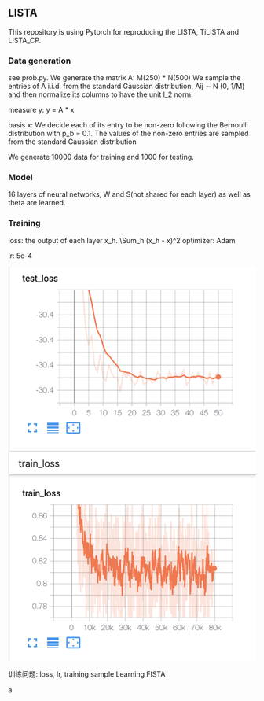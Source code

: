 ## LISTA
This repository is using Pytorch for reproducing the LISTA, TiLISTA and LISTA_CP.

### Data generation
see prob.py. We generate 
the matrix A: M(250) * N(500) We sample the
entries of A i.i.d. from the standard Gaussian distribution, Aij ∼ N (0, 1/M) and then normalize its
columns to have the unit l_2 norm. 

measure y: y = A * x

basis x: We decide each of its entry to be non-zero following the Bernoulli distribution with p_b = 0.1.
The values of the non-zero entries are sampled from the standard Gaussian distribution

We generate 10000 data for training and 1000 for testing.

### Model
16 layers of neural networks, W and S(not shared for each layer) as well as theta are learned.

### Training

loss: the output of each layer x_h. \Sum_h (x_h - x)^2
optimizer: Adam

lr: 5e-4

![avatar](./result/loss.png)

训练问题: loss, lr, training sample
Learning FISTA





a













